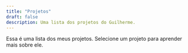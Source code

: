 ```yaml
---
title: "Projetos"
draft: false
description: Uma lista dos projetos do Guilherme.
---
```


Essa é uma lista dos meus projetos. Selecione um projeto para aprender mais sobre ele.
